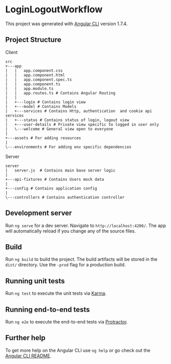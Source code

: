 # LoginLogoutWorkflow

This project was generated with [Angular CLI](https://github.com/angular/angular-cli) version 1.7.4.

## Project Structure 
Client
```
src
+---app
|   |   app.component.css 
|   |   app.component.html
|   |   app.component.spec.ts
|   |   app.component.ts
|   |   app.module.ts 
|   |   app.routes.ts # Contains Angular Routing
|   |
|   +---login # Contains login view
|   +---model # Contains Models
|   +---services # Contains Http, authentication  and cookie api services
|   +---status # Contains status of login, logout view
|   +---user-details # Private view specific to logged in user only
|   \---welcome # General view open to everyone
|
+---assets # For adding resources
|
\---environments # For adding env specific dependencies
```

Server
```
server
|   server.js  # Contains main base server logic
|
+---api-fixtures # Contains Users mock data
|
+---config # Contains application config 
|
\---controllers # Contains authentication controller
```

## Development server

Run `ng serve` for a dev server. Navigate to `http://localhost:4200/`. The app will automatically reload if you change any of the source files.

## Build

Run `ng build` to build the project. The build artifacts will be stored in the `dist/` directory. Use the `-prod` flag for a production build.

## Running unit tests

Run `ng test` to execute the unit tests via [Karma](https://karma-runner.github.io).

## Running end-to-end tests

Run `ng e2e` to execute the end-to-end tests via [Protractor](http://www.protractortest.org/).

## Further help

To get more help on the Angular CLI use `ng help` or go check out the [Angular CLI README](https://github.com/angular/angular-cli/blob/master/README.md).
